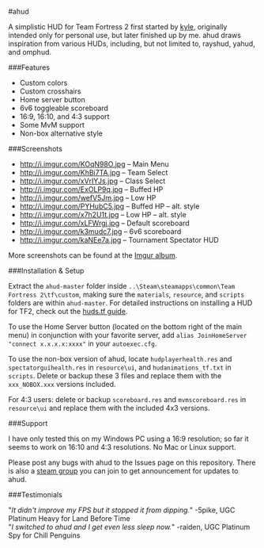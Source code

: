 #ahud

A simplistic HUD for Team Fortress 2 first started by [kyle](https://github.com/hikyle), originally intended only for personal use, but later finished up by me. ahud draws inspiration from various HUDs, including, but not limited to, rayshud, yahud, and omphud.

###Features

* Custom colors
* Custom crosshairs
* Home server button
* 6v6 toggleable scoreboard
* 16:9, 16:10, and 4:3 support
* Some MvM support
* Non-box alternative style

###Screenshots

* http://i.imgur.com/KOqN98O.jpg – Main Menu
* http://i.imgur.com/KhBi7TA.jpg – Team Select
* http://i.imgur.com/xVrIYJs.jpg – Class Select
* http://i.imgur.com/ExOLP9q.jpg – Buffed HP
* http://i.imgur.com/wefV5Jm.jpg – Low HP
* http://i.imgur.com/PYHubC5.jpg – Buffed HP – alt. style
* http://i.imgur.com/x7h2U1t.jpg – Low HP – alt. style
* http://i.imgur.com/xLFWrgj.jpg – Default scoreboard
* http://i.imgur.com/k3mudc7.jpg – 6v6 scoreboard
* http://i.imgur.com/kaNEe7a.jpg – Tournament Spectator HUD

More screenshots can be found at the [Imgur album](http://imgur.com/a/569GH).

###Installation & Setup

Extract the `ahud-master` folder inside `..\Steam\steamapps\common\Team Fortress 2\tf\custom`, making sure the `materials`, `resource`, and `scripts` folders are within `ahud-master`. For  detailed instructions on installing a HUD for TF2, check out the [huds.tf guide](http://huds.tf/guides/?guide=1).

To use the Home Server button (located on the bottom right of the main menu) in conjunction with your favorite server, add `alias JoinHomeServer "connect x.x.x.x:xxxx"` in your `autoexec.cfg`.

To use the non-box version of ahud, locate `hudplayerhealth.res` and `spectatorguihealth.res` in `resource\ui`, and `hudanimations_tf.txt` in `scripts`. Delete or backup these 3 files and replace them with the `xxx_NOBOX.xxx` versions included.

For 4:3 users: delete or backup `scoreboard.res` and `mvmscoreboard.res` in `resource\ui` and replace them with the included 4x3 versions.

###Support

I have only tested this on my Windows PC using a 16:9 resolution; so far it seems to work on 16:10 and 4:3 resolutions. No Mac or Linux support. 

Please post any bugs with ahud to the Issues page on this repository. There is also a [steam group](http://steamcommunity.com/groups/ahud) you can join to get announcement for updates to ahud.


###Testimonials

"*It didn't improve my FPS but it stopped it from dipping.*" -5pike, UGC Platinum Heavy for Land Before Time  
"*I switched to ahud and I get even less sleep now.*" -raiden, UGC Platinum Spy for Chill Penguins

